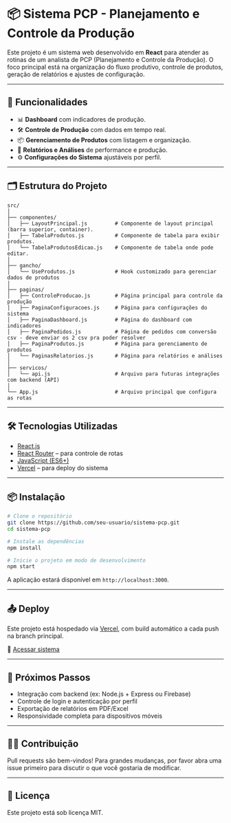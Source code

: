 # 📦 Sistema PCP - Planejamento e Controle da Produção

Este projeto é um sistema web desenvolvido em **React** para atender as rotinas de um analista de PCP (Planejamento e Controle da Produção). O foco principal está na organização do fluxo produtivo, controle de produtos, geração de relatórios e ajustes de configuração.

---

## 🚀 Funcionalidades

- 📊 **Dashboard** com indicadores de produção.
- 🛠️ **Controle de Produção** com dados em tempo real.
- 📦 **Gerenciamento de Produtos** com listagem e organização.
- 📁 **Relatórios e Análises** de performance e produção.
- ⚙️ **Configurações do Sistema** ajustáveis por perfil.

---

## 🗂️ Estrutura do Projeto

```
src/
│
├── componentes/
│   ├── LayoutPrincipal.js         # Componente de layout principal (barra superior, container).
│   ├── TabelaProdutos.js          # Componente de tabela para exibir produtos.
│   └── TabelaProdutosEdicao.js    # Componente de tabela onde pode editar.
│
├── gancho/
│   └── UseProdutos.js             # Hook customizado para gerenciar dados de produtos
│
├── paginas/
│   ├── ControleProducao.js        # Página principal para controle da produção
│   ├── PaginaConfiguracoes.js     # Página para configurações do sistema
│   ├── PaginaDashboard.js         # Página do dashboard com indicadores
│   ├── PaginaPedidos.js           # Página de pedidos com conversão csv - deve enviar os 2 csv pra poder resolver
│   ├── PaginaProdutos.js          # Página para gerenciamento de produtos
│   └── PaginasRelatorios.js       # Página para relatórios e análises
│
├── servicos/
│   └── api.js                     # Arquivo para futuras integrações com backend (API)
│
└── App.js                         # Arquivo principal que configura as rotas
```

---

## 🛠️ Tecnologias Utilizadas

- [React.js](https://reactjs.org/)
- [React Router](https://reactrouter.com/) – para controle de rotas
- [JavaScript (ES6+)](https://developer.mozilla.org/pt-BR/docs/Web/JavaScript)
- [Vercel](https://vercel.com/) – para deploy do sistema

---

## 📦 Instalação

```bash
# Clone o repositório
git clone https://github.com/seu-usuario/sistema-pcp.git
cd sistema-pcp

# Instale as dependências
npm install

# Inicie o projeto em modo de desenvolvimento
npm start
```

A aplicação estará disponível em `http://localhost:3000`.

---

## 📤 Deploy

Este projeto está hospedado via [Vercel](https://vercel.com), com build automático a cada push na branch principal.

🔗 [Acessar sistema](https://controle-pcp-seven.vercel.app)

---

## 📌 Próximos Passos

- Integração com backend (ex: Node.js + Express ou Firebase)
- Controle de login e autenticação por perfil
- Exportação de relatórios em PDF/Excel
- Responsividade completa para dispositivos móveis

---

## 🙋‍♂️ Contribuição

Pull requests são bem-vindos! Para grandes mudanças, por favor abra uma issue primeiro para discutir o que você gostaria de modificar.

---

## 🧾 Licença

Este projeto está sob licença MIT.
